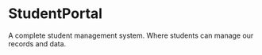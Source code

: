 # StudentPortal
A complete student management system. Where students can manage our records and data.
